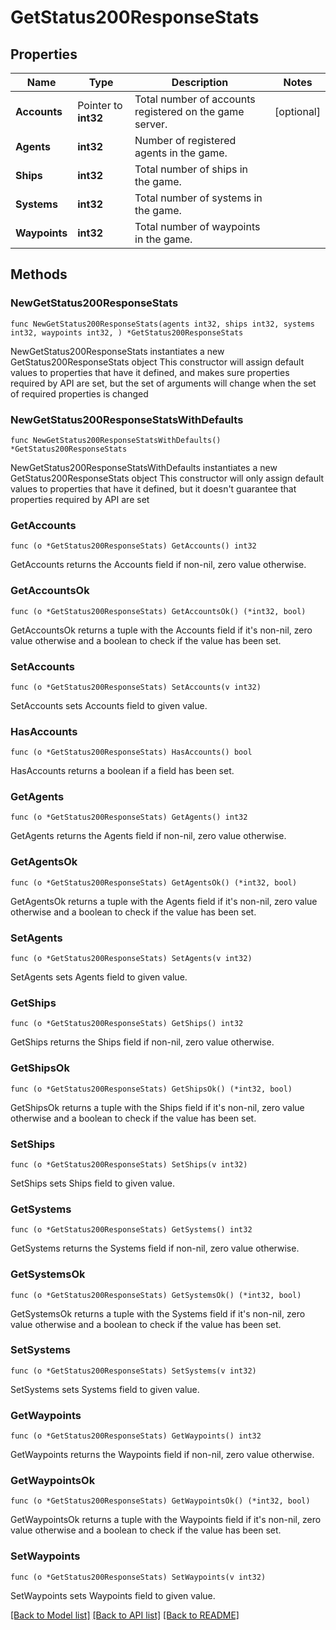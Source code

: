 # GetStatus200ResponseStats

## Properties

Name | Type | Description | Notes
------------ | ------------- | ------------- | -------------
**Accounts** | Pointer to **int32** | Total number of accounts registered on the game server. | [optional] 
**Agents** | **int32** | Number of registered agents in the game. | 
**Ships** | **int32** | Total number of ships in the game. | 
**Systems** | **int32** | Total number of systems in the game. | 
**Waypoints** | **int32** | Total number of waypoints in the game. | 

## Methods

### NewGetStatus200ResponseStats

`func NewGetStatus200ResponseStats(agents int32, ships int32, systems int32, waypoints int32, ) *GetStatus200ResponseStats`

NewGetStatus200ResponseStats instantiates a new GetStatus200ResponseStats object
This constructor will assign default values to properties that have it defined,
and makes sure properties required by API are set, but the set of arguments
will change when the set of required properties is changed

### NewGetStatus200ResponseStatsWithDefaults

`func NewGetStatus200ResponseStatsWithDefaults() *GetStatus200ResponseStats`

NewGetStatus200ResponseStatsWithDefaults instantiates a new GetStatus200ResponseStats object
This constructor will only assign default values to properties that have it defined,
but it doesn't guarantee that properties required by API are set

### GetAccounts

`func (o *GetStatus200ResponseStats) GetAccounts() int32`

GetAccounts returns the Accounts field if non-nil, zero value otherwise.

### GetAccountsOk

`func (o *GetStatus200ResponseStats) GetAccountsOk() (*int32, bool)`

GetAccountsOk returns a tuple with the Accounts field if it's non-nil, zero value otherwise
and a boolean to check if the value has been set.

### SetAccounts

`func (o *GetStatus200ResponseStats) SetAccounts(v int32)`

SetAccounts sets Accounts field to given value.

### HasAccounts

`func (o *GetStatus200ResponseStats) HasAccounts() bool`

HasAccounts returns a boolean if a field has been set.

### GetAgents

`func (o *GetStatus200ResponseStats) GetAgents() int32`

GetAgents returns the Agents field if non-nil, zero value otherwise.

### GetAgentsOk

`func (o *GetStatus200ResponseStats) GetAgentsOk() (*int32, bool)`

GetAgentsOk returns a tuple with the Agents field if it's non-nil, zero value otherwise
and a boolean to check if the value has been set.

### SetAgents

`func (o *GetStatus200ResponseStats) SetAgents(v int32)`

SetAgents sets Agents field to given value.


### GetShips

`func (o *GetStatus200ResponseStats) GetShips() int32`

GetShips returns the Ships field if non-nil, zero value otherwise.

### GetShipsOk

`func (o *GetStatus200ResponseStats) GetShipsOk() (*int32, bool)`

GetShipsOk returns a tuple with the Ships field if it's non-nil, zero value otherwise
and a boolean to check if the value has been set.

### SetShips

`func (o *GetStatus200ResponseStats) SetShips(v int32)`

SetShips sets Ships field to given value.


### GetSystems

`func (o *GetStatus200ResponseStats) GetSystems() int32`

GetSystems returns the Systems field if non-nil, zero value otherwise.

### GetSystemsOk

`func (o *GetStatus200ResponseStats) GetSystemsOk() (*int32, bool)`

GetSystemsOk returns a tuple with the Systems field if it's non-nil, zero value otherwise
and a boolean to check if the value has been set.

### SetSystems

`func (o *GetStatus200ResponseStats) SetSystems(v int32)`

SetSystems sets Systems field to given value.


### GetWaypoints

`func (o *GetStatus200ResponseStats) GetWaypoints() int32`

GetWaypoints returns the Waypoints field if non-nil, zero value otherwise.

### GetWaypointsOk

`func (o *GetStatus200ResponseStats) GetWaypointsOk() (*int32, bool)`

GetWaypointsOk returns a tuple with the Waypoints field if it's non-nil, zero value otherwise
and a boolean to check if the value has been set.

### SetWaypoints

`func (o *GetStatus200ResponseStats) SetWaypoints(v int32)`

SetWaypoints sets Waypoints field to given value.



[[Back to Model list]](../README.md#documentation-for-models) [[Back to API list]](../README.md#documentation-for-api-endpoints) [[Back to README]](../README.md)


